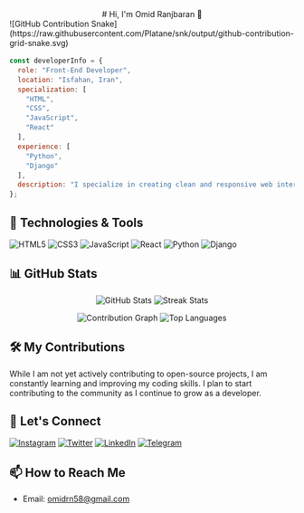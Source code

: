 <div align="center">
  # Hi, I'm Omid Ranjbaran 👋
</div>
![GitHub Contribution Snake](https://raw.githubusercontent.com/Platane/snk/output/github-contribution-grid-snake.svg)

```javascript
const developerInfo = {
  role: "Front-End Developer",
  location: "Isfahan, Iran",
  specialization: [
    "HTML", 
    "CSS", 
    "JavaScript", 
    "React"
  ],
  experience: [
    "Python",
    "Django"
  ],
  description: "I specialize in creating clean and responsive web interfaces. I'm constantly learning and improving my skills."
};
```
## 🔧 Technologies & Tools
![HTML5](https://img.shields.io/badge/HTML5-E34F26?style=for-the-badge&logo=html5&logoColor=white)
![CSS3](https://img.shields.io/badge/CSS3-1572B6?style=for-the-badge&logo=css3&logoColor=white)
![JavaScript](https://img.shields.io/badge/JavaScript-F7DF1E?style=for-the-badge&logo=javascript&logoColor=black)
![React](https://img.shields.io/badge/React-61DAFB?style=for-the-badge&logo=react&logoColor=black)
![Python](https://img.shields.io/badge/Python-3776AB?style=for-the-badge&logo=python&logoColor=white)
![Django](https://img.shields.io/badge/Django-092E20?style=for-the-badge&logo=django&logoColor=white)

## 📊 GitHub Stats

<p align="center">

  <img src="https://github-readme-stats.vercel.app/api?username=omidranjbaran&count_private=true&show_icons=true&theme=radical" alt="GitHub Stats" width="48%"/>
  
  <img src="https://github-readme-streak-stats.herokuapp.com?user=omidranjbaran&theme=radical" alt="Streak Stats" width="48%"/>
</p>

<p align="center">

  <img src="https://github-readme-activity-graph.vercel.app/graph?username=omidranjbaran&theme=github" alt="Contribution Graph" width="48%"/>
  <img src="https://github-readme-stats.vercel.app/api/top-langs/?username=omidranjbaran&layout=compact&theme=radical" alt="Top Languages" width="48%"/>
</p>

## 🛠️ My Contributions

While I am not yet actively contributing to open-source projects, I am constantly learning and improving my coding skills. I plan to start contributing to the community as I continue to grow as a developer.

## 🤝 Let's Connect
[![Instagram](https://img.shields.io/badge/Instagram-E4405F?style=for-the-badge&logo=instagram&logoColor=white)](https://instagram.com/omidranjbarann)
[![Twitter](https://img.shields.io/badge/Twitter-1DA1F2?style=for-the-badge&logo=twitter&logoColor=white)](https://twitter.com/omidranjbarann)
[![LinkedIn](https://img.shields.io/badge/LinkedIn-0077B5?style=for-the-badge&logo=linkedin&logoColor=white)](https://www.linkedin.com/in/omidranjbarann)
[![Telegram](https://img.shields.io/badge/Telegram-2CA5E0?style=for-the-badge&logo=telegram&logoColor=white)](https://t.me/omidrnn)

## 📫 How to Reach Me
- Email: [omidrn58@gmail.com](omidrn58@gmail.com)
